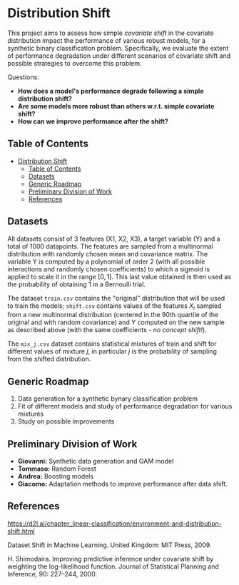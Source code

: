 # Distribution Shift

This project aims to assess how simple *covariate shift* in the covariate distribution impact the performance of 
various robust models, for a synthetic binary  classification problem. Specifically, we evaluate the extent of 
performance degradation under different scenarios of covariate shift and possible strategies to overcome this problem.

Questions:

- **How does a model's performance degrade following a simple distribution shift?**
- **Are some models more robust than others w.r.t. simple covariate shift?**
- **How can we improve performance after the shift?**


## Table of Contents
- [Distribution Shift](#distribution-shift)
  - [Table of Contents](#table-of-contents)
  - [Datasets](#datasets)
  - [Generic Roadmap](#generic-roadmap)
  - [Preliminary Division of Work](#preliminary-division-of-work)
  - [References](#references)

## Datasets

All datasets consist of 3 features (X1, X2, X3), a target variable (Y) and a total of 1000 datapoints. The features are sampled from a multinormal distribution with randomly chosen mean and covariance matrix. The variable Y is computed by a polynomial of order 2 (with all possible interactions and randomly chosen coefficients) to which a sigmoid is applied to scale it in the range $[0,1]$. This last value obtained is then used as the probability of obtaining 1 in a Bernoulli trial.

The dataset `train.csv` contains the "original" distribution that will be used to train the models; `shift.csv` contains values ​​of the features $X_i$ sampled from a new multinormal distribution (centered in the 90th quartile of the original and with random covariance) and Y computed on the new sample as described above (with the same coefficients - *no concept shift!*).

The `mix_j.csv` dataset contains statistical mixtures of train and shift for different values ​​of mixture $j$, in particular $j$ is the probability of sampling from the shifted distribution.


## Generic Roadmap

1. Data generation for a synthetic bynary classification problem
2. Fit of different models and study of performance degradation for various mixtures
3. Study on possible improvements

## Preliminary Division of Work

- **Giovanni:** Synthetic data generation and GAM model  
- **Tommaso:** Random Forest  
- **Andrea:** Boosting models   
- **Giacomo:** Adaptation methods to improve performance after data shift.

## References

https://d2l.ai/chapter_linear-classification/environment-and-distribution-shift.html

Dataset Shift in Machine Learning. United Kingdom: MIT Press, 2009.

H. Shimodaira. Improving predictive inference under covariate shift by weighting the log-likelihood function. Journal of Statistical Planning and Inference, 90: 227–244, 2000.
